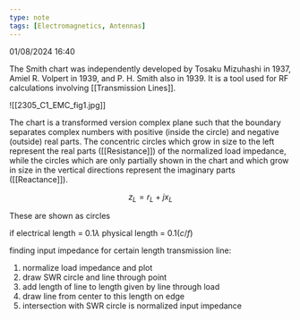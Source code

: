 ```yaml
---
type: note
tags: [Electromagnetics, Antennas]
---
```

01/08/2024 16:40

 

The Smith chart was independently developed by Tosaku Mizuhashi in 1937, Amiel R. Volpert in 1939, and P. H. Smith also in 1939. It is a tool used for RF calculations involving [[Transmission Lines]].

![[2305_C1_EMC_fig1.jpg]]

The chart is a transformed version complex plane such that the boundary separates complex numbers with positive (inside the circle) and negative (outside) real parts. The concentric circles which grow in size to the left represent the real parts ([[Resistance]]) of the normalized load impedance, while the circles which are only partially shown in the chart and which grow in size in the vertical directions represent the imaginary parts ([[Reactance]]). 

$$
z_L=r_L+jx_L
$$

These are shown as circles 




if electrical length = 0.1$\lambda$ 
physical length = $0.1(c/f)$

finding input impedance for certain length transmission line:
1. normalize load impedance and plot
2. draw SWR circle and line through point
3. add length of line to length given by line through load
4. draw line from center to this length on edge
5. intersection with SWR circle is normalized input impedance
